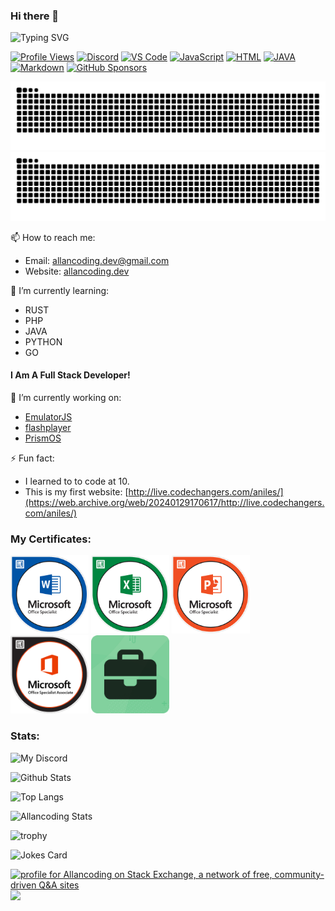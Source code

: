 ### Hi there 👋
![Typing SVG](https://readme-typing-svg.herokuapp.com/?font=Fira+Code&pause=500&color=2ABB12&vCenter=true&width=435&lines=Hi+I+am+Allan;I+like+to+code%3A;EmulatorJS+is+the+best+emulator!;I+sometimes+break+things;sometimes+I+wonder+why+I+like+coding;Thanks+for+watching!;_;_)

[![Profile Views](https://komarev.com/ghpvc/?username=allancoding&color=brightgreen&style=for-the-badge)](https://github.com/allancoding)
[![Discord](https://img.shields.io/badge/Discord-allancoding-7289DA?logo=discord&color=7289DA&style=for-the-badge)](https://discord.com/users/allancoding)
[![VS Code](https://img.shields.io/badge/Editor-VS%20Code-blue?logoColor=blue&logo=visualstudiocode&color=blue&style=for-the-badge)](https://code.visualstudio.com/)
[![JavaScript](https://img.shields.io/badge/Knows-JavaScript-yellow?logo=javascript&color=yellow&style=for-the-badge)](https://developer.mozilla.org/en-US/docs/Web/JavaScript)
[![HTML](https://img.shields.io/badge/Knows-Html-orange?logo=html5&color=orange&style=for-the-badge)](https://developer.mozilla.org/en-US/docs/Web/HTML)
[![JAVA](https://img.shields.io/badge/Knows-Java-fff?logo=openjdk&logoColor=fff&color=ED8B00&style=for-the-badge)](https://www.oracle.com/java/)
[![Markdown](https://img.shields.io/badge/Knows-MarkDown-fff?logo=markdown&color=fff&style=for-the-badge)](https://www.markdownguide.org/)
[![GitHub Sponsors](https://img.shields.io/github/sponsors/allancoding?label=Sponsors&logo=githubsponsors&style=for-the-badge)](https://github.com/sponsors/allancoding)

![github contribution grid snake animation](https://raw.githubusercontent.com/allancoding/allancoding/output/github-contribution-grid-snake-dark.svg#gh-dark-mode-only)![github contribution grid snake animation](https://raw.githubusercontent.com/allancoding/allancoding/output/github-contribution-grid-snake.svg#gh-light-mode-only)

📫 How to reach me:
- Email: allancoding.dev@gmail.com
- Website: [allancoding.dev](https://allancoding.dev)

🌱 I’m currently learning:
- RUST
- PHP
- JAVA
- PYTHON
- GO

#### I Am A Full Stack Developer!

🔭 I’m currently working on:
- [EmulatorJS](https://github.com/EmulatorJS/EmulatorJS)
- [flashplayer](https://github.com/allancoding/flashplayer)
- [PrismOS](https://github.com/PrismNet)

⚡ Fun fact:
- I learned to to code at 10.
- This is my first website: [http://live.codechangers.com/aniles/](https://web.archive.org/web/20240129170617/http://live.codechangers.com/aniles/)

<!--
**allancoding/allancoding** is a ✨ _special_ ✨ repository because its `README.md` (this file) appears on your GitHub profile.

Here are some ideas to get you started:

- 🔭 I’m currently working on ...
- 🌱 I’m currently learning ...
- 👯 I’m looking to collaborate on ...
- 🤔 I’m looking for help with ...
- 💬 Ask me about ...
- 📫 How to reach me: ...
- 😄 Pronouns: ...
- ⚡ Fun fact: ...
-->

### My Certificates:

<img src="certs/Word-2019.png" alt="word" width="125px"> <img src="certs/Excel-2019.png" alt="excel" width="125px"> <img src="certs/Powerpoint-2019.png" alt="powerpoint" width="125px"> <img src="certs/Microsoft-Office-Specialist-Associate-2019.png" alt="microsoft-office" width="125px"> <img src="certs/Testout-Office-Pro.png" alt="testout-office-pro" width="125px">

### Stats:

![My Discord](https://discord-readme-badge.vercel.app/api?id=893621402496806975)

![Github Stats](https://github-readme-stats-allancoding.vercel.app/api?username=allancoding&count_private=true&border_radius=8&theme=tokyonight&include_all_commits=true&disable_animations=true)

![Top Langs](https://github-readme-stats-allancoding.vercel.app/api/top-langs/?username=allancoding&langs_count=20&layout=compact&theme=tokyonight&disable_animations=true)

![Allancoding Stats](https://allancoding-github-readme-streak-stats.vercel.app/?user=allancoding&theme=tokyonight&disable_animations=true)

![trophy](https://github-profile-trophy-allancoding.vercel.app/?username=allancoding&theme=tokyonight&no-frame=true&margin-w=15&margin-h=15&column=8&disable_animations=true)

![Jokes Card](https://readme-jokes.vercel.app/api?theme=tokyonight)

<a href="https://stackexchange.com/users/18796553"><img src="https://stackexchange.com/users/flair/18796553.png?theme=dark" width="208" height="58" alt="profile for Allancoding on Stack Exchange, a network of free, community-driven Q&amp;A sites" title="profile for Allancoding on Stack Exchange, a network of free, community-driven Q&amp;A sites"></a>
![](https://hit.yhype.me/github/profile?user_id=74841470)

<!-- Dont End my Streak! X6 -->
